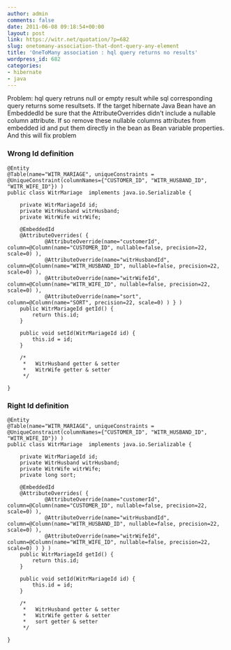 ```yaml
---
author: admin
comments: false
date: 2011-06-08 09:18:54+00:00
layout: post
link: https://witr.net/quotation/?p=682
slug: onetomany-association-that-dont-query-any-element
title: 'OneToMany association : hql query returns no results'
wordpress_id: 682
categories:
- hibernate
- java
---
```



Problem: hql query retruns null or empty result while sql corresponding query returns some resultsets.
If the target hibernate Java Bean have an EmbeddedId be sure that the AttributeOverrides didn't include a nullable column attribute.
If so remove these nullable columns attributes from embedded id and put them directly in the bean as Bean variable properties. And this will fix problem


### Wrong Id definition



    
    
    @Entity
    @Table(name="WITR_MARIAGE", uniqueConstraints = @UniqueConstraint(columnNames={"CUSTOMER_ID", "WITR_HUSBAND_ID", "WITR_WIFE_ID"}) )
    public class WitrMariage  implements java.io.Serializable {
    
        private WitrMariageId id;
        private WitrHusband witrHusband;
        private WitrWife witrWife;
    
        @EmbeddedId
        @AttributeOverrides( {
                @AttributeOverride(name="customerId", column=@Column(name="CUSTOMER_ID", nullable=false, precision=22, scale=0) ),
                @AttributeOverride(name="witrHusbandId", column=@Column(name="WITR_HUSBAND_ID", nullable=false, precision=22, scale=0) ),
                @AttributeOverride(name="witrWifeId", column=@Column(name="WITR_WIFE_ID", nullable=false, precision=22, scale=0) ),
                @AttributeOverride(name="sort", column=@Column(name="SORT", precision=22, scale=0) ) } )
        public WitrMariageId getId() {
            return this.id;
        }
    
        public void setId(WitrMariageId id) {
            this.id = id;
        }
    
        /*
         *   WitrHusband getter & setter
         *   WitrWife getter & setter
         */
    
    }
    




### Right Id definition



    
    
    @Entity
    @Table(name="WITR_MARIAGE", uniqueConstraints = @UniqueConstraint(columnNames={"CUSTOMER_ID", "WITR_HUSBAND_ID", "WITR_WIFE_ID"}) )
    public class WitrMariage  implements java.io.Serializable {
    
        private WitrMariageId id;
        private WitrHusband witrHusband;
        private WitrWife witrWife;
        private long sort;
    
        @EmbeddedId
        @AttributeOverrides( {
                @AttributeOverride(name="customerId", column=@Column(name="CUSTOMER_ID", nullable=false, precision=22, scale=0) ),
                @AttributeOverride(name="witrHusbandId", column=@Column(name="WITR_HUSBAND_ID", nullable=false, precision=22, scale=0) ),
                @AttributeOverride(name="witrWifeId", column=@Column(name="WITR_WIFE_ID", nullable=false, precision=22, scale=0) ) } )
        public WitrMariageId getId() {
            return this.id;
        }
    
        public void setId(WitrMariageId id) {
            this.id = id;
        }
    
        /*
         *   WitrHusband getter & setter
         *   WitrWife getter & setter
         *   sort getter & setter
         */
    
    }
    



